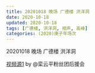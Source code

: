 ```yaml
---
title: 20201018 晚场 广德楼 洪洋洞 
date: 2020-10-18
updated: 2020-10-18
tags: [广德楼, 洪洋洞, 相声, 高峰]
categories: (2020)庚子年场次
---
```

20201018 晚场 广德楼 洪洋洞 



[视频源1](https://weibo.com/6574451359/JpOsudN4V) by @栾云平粉丝团后援会


